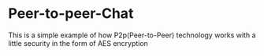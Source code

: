 # Peer-to-peer-Chat

This is a simple example of how  P2p(Peer-to-Peer) technology works with a little security in the form of AES encryption
